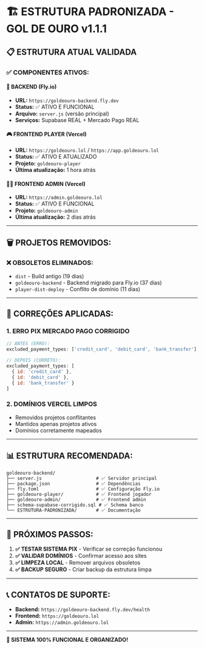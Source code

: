 # 🏗️ ESTRUTURA PADRONIZADA - GOL DE OURO v1.1.1

## 📋 **ESTRUTURA ATUAL VALIDADA**

### ✅ **COMPONENTES ATIVOS:**

#### 🔧 **BACKEND (Fly.io)**
- **URL:** `https://goldeouro-backend.fly.dev`
- **Status:** ✅ ATIVO E FUNCIONAL
- **Arquivo:** `server.js` (versão principal)
- **Serviços:** Supabase REAL + Mercado Pago REAL

#### 🎮 **FRONTEND PLAYER (Vercel)**
- **URL:** `https://goldeouro.lol` / `https://app.goldeouro.lol`
- **Status:** ✅ ATIVO E ATUALIZADO
- **Projeto:** `goldeouro-player`
- **Última atualização:** 1 hora atrás

#### 👨‍💼 **FRONTEND ADMIN (Vercel)**
- **URL:** `https://admin.goldeouro.lol`
- **Status:** ✅ ATIVO E FUNCIONAL
- **Projeto:** `goldeouro-admin`
- **Última atualização:** 2 dias atrás

---

## 🗑️ **PROJETOS REMOVIDOS:**

### ❌ **OBSOLETOS ELIMINADOS:**
- `dist` - Build antigo (19 dias)
- `goldeouro-backend` - Backend migrado para Fly.io (37 dias)
- `player-dist-deploy` - Conflito de domínio (11 dias)

---

## 🔧 **CORREÇÕES APLICADAS:**

### 1. **ERRO PIX MERCADO PAGO CORRIGIDO**
```javascript
// ANTES (ERRO):
excluded_payment_types: ['credit_card', 'debit_card', 'bank_transfer']

// DEPOIS (CORRETO):
excluded_payment_types: [
  { id: 'credit_card' },
  { id: 'debit_card' },
  { id: 'bank_transfer' }
]
```

### 2. **DOMÍNIOS VERCEL LIMPOS**
- Removidos projetos conflitantes
- Mantidos apenas projetos ativos
- Domínios corretamente mapeados

---

## 📊 **ESTRUTURA RECOMENDADA:**

```
goldeouro-backend/
├── server.js                    # ✅ Servidor principal
├── package.json                 # ✅ Dependências
├── fly.toml                     # ✅ Configuração Fly.io
├── goldeouro-player/            # ✅ Frontend jogador
├── goldeouro-admin/             # ✅ Frontend admin
├── schema-supabase-corrigido.sql # ✅ Schema banco
└── ESTRUTURA-PADRONIZADA/       # ✅ Documentação
```

---

## 🚀 **PRÓXIMOS PASSOS:**

1. **✅ TESTAR SISTEMA PIX** - Verificar se correção funcionou
2. **✅ VALIDAR DOMÍNIOS** - Confirmar acesso aos sites
3. **✅ LIMPEZA LOCAL** - Remover arquivos obsoletos
4. **✅ BACKUP SEGURO** - Criar backup da estrutura limpa

---

## 📞 **CONTATOS DE SUPORTE:**

- **Backend:** `https://goldeouro-backend.fly.dev/health`
- **Frontend:** `https://goldeouro.lol`
- **Admin:** `https://admin.goldeouro.lol`

---

**🎊 SISTEMA 100% FUNCIONAL E ORGANIZADO!**
